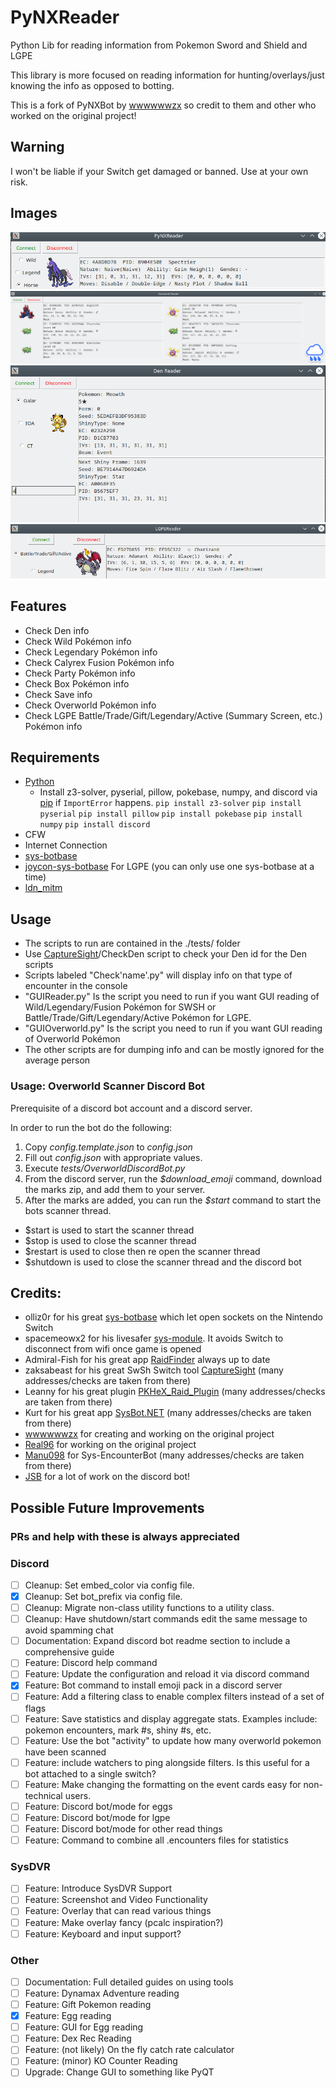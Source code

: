 # PyNXReader
 Python Lib for reading information from Pokemon Sword and Shield and LGPE

 This library is more focused on reading information for hunting/overlays/just knowing the info as opposed to botting.

 This is a fork of PyNXBot by [wwwwwwzx](https://github.com/wwwwwwzx) so credit to them and other who worked on the original project!

## Warning
 I won't be liable if your Switch get damaged or banned. Use at your own risk.

## Images
 ![PyNXReader](./PyNXReader_Screenshot.png)
 ![OverworldReader](./OverworldReader_Screenshot.png)
 ![DenReader](./DenReader_Screenshot.png)
 ![LGPEReader](./LGPEReader_Screenshot.png)

## Features
 * Check Den info
 * Check Wild Pokémon info
 * Check Legendary Pokémon info
 * Check Calyrex Fusion Pokémon info
 * Check Party Pokémon info
 * Check Box Pokémon info
 * Check Save info
 * Check Overworld Pokémon info
 * Check LGPE Battle/Trade/Gift/Legendary/Active (Summary Screen, etc.) Pokémon info

## Requirements
* [Python](https://www.python.org/downloads/)
	* Install z3-solver, pyserial, pillow, pokebase, numpy, and discord via [pip](https://pip.pypa.io/en/stable/) if `ImportError` happens.
	   `pip install z3-solver` 
	   `pip install pyserial`
	   `pip install pillow`
	   `pip install pokebase`
	   `pip install numpy`
	   `pip install discord`
* CFW
* Internet Connection
* [sys-botbase](https://github.com/olliz0r/sys-botbase)
* [joycon-sys-botbase](https://github.com/Manu098vm/sys-botbase) For LGPE (you can only use one sys-botbase at a time)
* [ldn_mitm](https://github.com/spacemeowx2/ldn_mitm)

## Usage
* The scripts to run are contained in the ./tests/ folder
* Use [CaptureSight](https://github.com/zaksabeast/CaptureSight/)/CheckDen script to check your Den id for the Den scripts
* Scripts labeled "Check'name'.py" will display info on that type of encounter in the console
* "GUIReader.py" Is the script you need to run if you want GUI reading of Wild/Legendary/Fusion Pokémon for SWSH or Battle/Trade/Gift/Legendary/Active Pokémon for LGPE.
* "GUIOverworld.py" Is the script you need to run if you want GUI reading of Overworld Pokémon
* The other scripts are for dumping info and can be mostly ignored for the average person

### Usage: Overworld Scanner Discord Bot
Prerequisite of a discord bot account and a discord server.

In order to run the bot do the following:
1. Copy *config.template.json* to *config.json*
2. Fill out *config.json* with appropriate values.
3. Execute *tests/OverworldDiscordBot.py*
4. From the discord server, run the *$download_emoji* command, download the marks zip, and add them to your server.
5. After the marks are added, you can run the *$start* command to start the bots scanner thread.
* $start is used to start the scanner thread
* $stop is used to close the scanner thread
* $restart is used to close then re open the scanner thread
* $shutdown is used to close the scanner thread and the discord bot

## Credits:
* olliz0r for his great [sys-botbase](https://github.com/olliz0r/sys-botbase) which let open sockets on the Nintendo Switch
* spacemeowx2 for his livesafer [sys-module](https://github.com/spacemeowx2/ldn_mitm). It avoids Switch to disconnect from wifi once game is opened
* Admiral-Fish for his great app [RaidFinder](https://github.com/Admiral-Fish/RaidFinder) always up to date
* zaksabeast for his great SwSh Switch tool [CaptureSight](https://github.com/zaksabeast/CaptureSight/) (many addresses/checks are taken from there)
* Leanny for his great plugin [PKHeX_Raid_Plugin](https://github.com/Leanny/PKHeX_Raid_Plugin/tree/master/PKHeX_Raid_Plugin) (many addresses/checks are taken from there)
* Kurt for his great app [SysBot.NET](https://github.com/kwsch/SysBot.NET) (many addresses/checks are taken from there)
* [wwwwwwzx](https://github.com/wwwwwwzx) for creating and working on the original project
* [Real96](https://github.com/Real96) for working on the original project
* [Manu098](https://github.com/Manu098vm/) for Sys-EncounterBot (many addresses/checks are taken from there)
* [JSB](https://github.com/jsb-pokemon) for a lot of work on the discord bot!

## Possible Future Improvements
### PRs and help with these is always appreciated
### Discord
- [ ] Cleanup: Set embed_color via config file.
- [x] Cleanup: Set bot_prefix via config file.
- [ ] Cleanup: Migrate non-class utility functions to a utility class.
- [ ] Cleanup: Have shutdown/start commands edit the same message to avoid spamming chat
- [ ] Documentation: Expand discord bot readme section to include a comprehensive guide
- [ ] Feature: Discord help command
- [ ] Feature: Update the configuration and reload it via discord command
- [x] Feature: Bot command to install emoji pack in a discord server
- [ ] Feature: Add a filtering class to enable complex filters instead of a set of flags
- [ ] Feature: Save statistics and display aggregate stats. Examples include: pokemon encounters, mark #s, shiny #s, etc.
- [ ] Feature: Use the bot "activity" to update how many overworld pokemon have been scanned
- [ ] Feature: include watchers to ping alongside filters. Is this useful for a bot attached to a single switch?
- [ ] Feature: Make changing the formatting on the event cards easy for non-technical users.
- [ ] Feature: Discord bot/mode for eggs
- [ ] Feature: Discord bot/mode for lgpe
- [ ] Feature: Discord bot/mode for other read things
- [ ] Feature: Command to combine all .encounters files for statistics
### SysDVR
- [ ] Feature: Introduce SysDVR Support
- [ ] Feature: Screenshot and Video Functionality
- [ ] Feature: Overlay that can read various things
- [ ] Feature: Make overlay fancy (pcalc inspiration?)
- [ ] Feature: Keyboard and input support?
### Other
- [ ] Documentation: Full detailed guides on using tools
- [ ] Feature: Dynamax Adventure reading
- [ ] Feature: Gift Pokemon reading
- [x] Feature: Egg reading
- [ ] Feature: GUI for Egg reading
- [ ] Feature: Dex Rec Reading
- [ ] Feature: (not likely) On the fly catch rate calculator
- [ ] Feature: (minor) KO Counter Reading
- [ ] Upgrade: Change GUI to something like PyQT